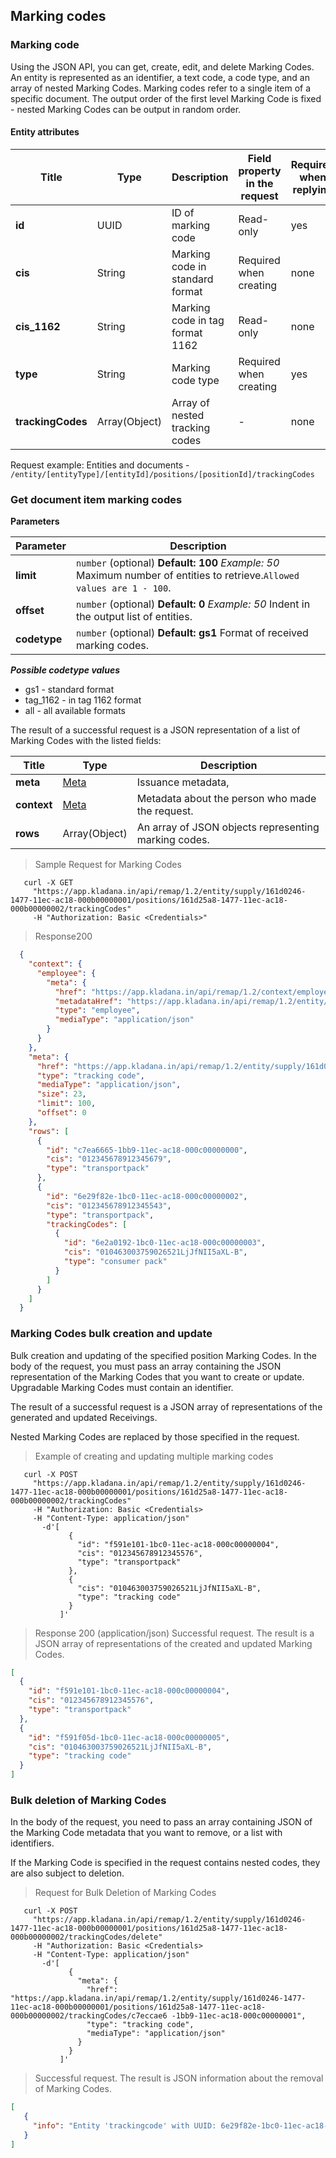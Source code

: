 ## Marking codes
### Marking code

Using the JSON API, you can get, create, edit, and delete Marking Codes.
An entity is represented as an identifier, a text code, a code type, and an array of nested Marking Codes.
Marking codes refer to a single item of a specific document. The output order of the first level Marking Code is fixed - nested Marking Codes can be output in random order.

#### Entity attributes

| Title             | Type          | Description                     | Field property in the request | Required when replying | Expand |
|-------------------|---------------|---------------------------------|-------------------------------|------------------------|--------|
| **id**            | UUID          | ID of marking code              | Read-only                     | yes                    | no     |
| **cis**           | String        | Marking code in standard format | Required when creating        | none                   | none   |
| **cis_1162**      | String        | Marking code in tag format 1162 | Read-only                     | none                   | none   |
| **type**          | String        | Marking code type               | Required when creating        | yes                    | no     |
| **trackingCodes** | Array(Object) | Array of nested tracking codes  | -                             | none                   | none   |

Request example:
Entities and documents - ```/entity/[entityType]/[entityId]/positions/[positionId]/trackingCodes```

### Get document item marking codes

**Parameters**

| Parameter | Description |
| ---------|-----------|
|**limit** | `number` (optional) **Default: 100** *Example: 50* Maximum number of entities to retrieve.`Allowed values are 1 - 100`.|
|**offset** | `number` (optional) **Default: 0** *Example: 50* Indent in the output list of entities.|
|**codetype** | `number` (optional) **Default: gs1** Format of received marking codes. |


***Possible codetype values***

- gs1 - standard format
- tag_1162 - in tag 1162 format
- all - all available formats


The result of a successful request is a JSON representation of a list of Marking Codes with the listed fields:


| Title       | Type                                                      | Description                                          |
|-------------|-----------------------------------------------------------|------------------------------------------------------|
| **meta**    | [Meta](../#kladana-json-api-general-info-metadata) | Issuance metadata,                                   |
| **context** | [Meta](../#kladana-json-api-general-info-metadata) | Metadata about the person who made the request.      |
| **rows**    | Array(Object)                                             | An array of JSON objects representing marking codes. |

> Sample Request for Marking Codes

```shell
   curl -X GET
     "https://app.kladana.in/api/remap/1.2/entity/supply/161d0246-1477-11ec-ac18-000b00000001/positions/161d25a8-1477-11ec-ac18-000b00000002/trackingCodes"
     -H "Authorization: Basic <Credentials>"
```

> Response200

```json
  {
    "context": {
      "employee": {
        "meta": {
          "href": "https://app.kladana.in/api/remap/1.2/context/employee",
          "metadataHref": "https://app.kladana.in/api/remap/1.2/entity/employee/metadata",
          "type": "employee",
          "mediaType": "application/json"
        }
      }
    },
    "meta": {
      "href": "https://app.kladana.in/api/remap/1.2/entity/supply/161d0246-1477-11ec-ac18-000b00000001/positions/161d25a8-1477-11ec-ac18-000b00000002/trackingCodes",
      "type": "tracking code",
      "mediaType": "application/json",
      "size": 23,
      "limit": 100,
      "offset": 0
    },
    "rows": [
      {
        "id": "c7ea6665-1bb9-11ec-ac18-000c00000000",
        "cis": "012345678912345679",
        "type": "transportpack"
      },
      {
        "id": "6e29f82e-1bc0-11ec-ac18-000c00000002",
        "cis": "012345678912345543",
        "type": "transportpack",
        "trackingCodes": [
          {
            "id": "6e2a0192-1bc0-11ec-ac18-000c00000003",
            "cis": "010463003759026521LjJfNII5aXL-B",
            "type": "consumer pack"
          }
        ]
      }
    ]
  }
```

### Marking Codes bulk creation and update

Bulk creation and updating of the specified position Marking Codes. In the body of the request, you must pass an array containing the JSON representation of the Marking Codes that you want to create or update. Upgradable Marking Codes must contain an identifier.

The result of a successful request is a JSON array of representations of the generated and updated Receivings.

Nested Marking Codes are replaced by those specified in the request.

> Example of creating and updating multiple marking codes

```shell
   curl -X POST
     "https://app.kladana.in/api/remap/1.2/entity/supply/161d0246-1477-11ec-ac18-000b00000001/positions/161d25a8-1477-11ec-ac18-000b00000002/trackingCodes"
     -H "Authorization: Basic <Credentials>
     -H "Content-Type: application/json"
       -d'[
             {
               "id": "f591e101-1bc0-11ec-ac18-000c00000004",
               "cis": "012345678912345576",
               "type": "transportpack"
             },
             {
               "cis": "010463003759026521LjJfNII5aXL-B",
               "type": "tracking code"
             }
           ]'
```

> Response 200 (application/json) Successful request. The result is a JSON array of representations of the created and updated Marking Codes.

```json
[
  {
    "id": "f591e101-1bc0-11ec-ac18-000c00000004",
    "cis": "012345678912345576",
    "type": "transportpack"
  },
  {
    "id": "f591f05d-1bc0-11ec-ac18-000c00000005",
    "cis": "010463003759026521LjJfNII5aXL-B",
    "type": "tracking code"
  }
]
```

### Bulk deletion of Marking Codes

In the body of the request, you need to pass an array containing JSON of the Marking Code metadata that you want to remove, or a list with identifiers.

If the Marking Code is specified in the request contains nested codes, they are also subject to deletion.

> Request for Bulk Deletion of Marking Codes

```shell
   curl -X POST
     "https://app.kladana.in/api/remap/1.2/entity/supply/161d0246-1477-11ec-ac18-000b00000001/positions/161d25a8-1477-11ec-ac18-000b00000002/trackingCodes/delete"
     -H "Authorization: Basic <Credentials>
     -H "Content-Type: application/json"
       -d'[
             {
               "meta": {
                 "href": "https://app.kladana.in/api/remap/1.2/entity/supply/161d0246-1477-11ec-ac18-000b00000001/positions/161d25a8-1477-11ec-ac18-000b00000002/trackingCodes/c7eccae6 -1bb9-11ec-ac18-000c00000001",
                 "type": "tracking code",
                 "mediaType": "application/json"
               }
             }
           ]'
```

> Successful request. The result is JSON information about the removal of Marking Codes.

```json
[
   {
     "info": "Entity 'trackingcode' with UUID: 6e29f82e-1bc0-11ec-ac18-000c00000002 deleted successfully"
   }
]
```
